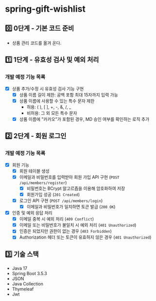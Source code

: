 # spring-gift-wishlist

## 0️⃣ 0단계 - 기본 코드 준비
- 상품 관리 코드를 옮겨 온다.

## 1️⃣ 1단계 - 유효성 검사 및 예외 처리
### 개발 예정 기능 목록
- [x] 상품 추가/수정 시 유효성 검사 기능 구현
  - [x] 상품 이름 길이 제한: 공백 포함 최대 15자까지 입력 가능
  - [x] 상품 이름에 사용할 수 있는 특수 문자 제한
    - 허용: ( ), [ ], +, -, &, /, _
    - 비허용: 그 외 모든 특수 문자
  - [x] 상품 이름에 "카카오"가 포함된 경우, MD 승인 여부를 확인하는 로직 추가

## 2️⃣ 2단계 - 회원 로그인
### 개발 예정 기능 목록
- [x] 회원 기능
  - [x] 회원 테이블 생성
  - [x] 이메일과 비밀번호를 입력받아 회원 가입 API 구현 (`POST /api/members/register`)
    - [x] 비밀번호는 BCrypt 알고르즘을 이용해 암호화하여 저장
    - [x] 회원가입 성공 (`201 Created`)
  - [x] 로그인 API 구현 (`POST /api/members/login`)
    - [x] 이메일과 비밀번호가 일치하면 토큰 발급 (`200 OK`)

- [x] 인증 및 예외 응답 처리
  - [x] 이메일 중복 시 예외 처리 (`409 Conflict`)
  - [x] 이메일 또는 비밀번호가 불일치 시 예외 처리 (`401 Unauthorized`)
  - [x] 인증은 되었지만 권한이 없는 경우 (`403 Forbidden`)
  - [x] Authorization 헤더 또는 토큰이 유효하지 않은 경우 (`401 Unauthorized`)

## 3️⃣ 기술 스택
- Java 17
- Spring Boot 3.5.3
- JSON
- Java Collection
- Thymeleaf
- Jwt
